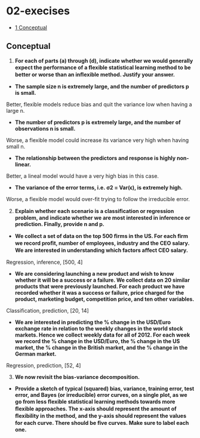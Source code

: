 02-execises
================

- <a href="#conceptual" id="toc-conceptual"><span
  class="toc-section-number">1</span> Conceptual</a>

## Conceptual

1.  **For each of parts (a) through (d), indicate whether we would
    generally expect the performance of a ﬂexible statistical learning
    method to be better or worse than an inﬂexible method. Justify your
    answer.**

- **The sample size n is extremely large, and the number of predictors p
  is small.**

Better, flexible models reduce bias and quit the variance low when
having a large n.

- **The number of predictors p is extremely large, and the number of
  observations n is small.**

Worse, a flexible model could increase its variance very high when
having small n.

- **The relationship between the predictors and response is highly
  non-linear.**

Better, a lineal model would have a very high bias in this case.

- **The variance of the error terms, i.e. σ2 = Var(ϵ), is extremely
  high.**

Worse, a flexible model would over-fit trying to follow the irreducible
error.

2.  **Explain whether each scenario is a classiﬁcation or regression
    problem, and indicate whether we are most interested in inference or
    prediction. Finally, provide n and p.**

- **We collect a set of data on the top 500 ﬁrms in the US. For each ﬁrm
  we record proﬁt, number of employees, industry and the CEO salary. We
  are interested in understanding which factors aﬀect CEO salary.**

Regression, inference, \[500, 4\]

- **We are considering launching a new product and wish to know whether
  it will be a success or a failure. We collect data on 20 similar
  products that were previously launched. For each product we have
  recorded whether it was a success or failure, price charged for the
  product, marketing budget, competition price, and ten other
  variables.**

Classification, prediction, \[20, 14\]

- **We are interested in predicting the % change in the USD/Euro
  exchange rate in relation to the weekly changes in the world stock
  markets. Hence we collect weekly data for all of 2012. For each week
  we record the % change in the USD/Euro, the % change in the US market,
  the % change in the British market, and the % change in the German
  market.**

Regression, prediction, \[52, 4\]

3.  **We now revisit the bias-variance decomposition.**

- **Provide a sketch of typical (squared) bias, variance, training
  error, test error, and Bayes (or irreducible) error curves, on a
  single plot, as we go from less ﬂexible statistical learning methods
  towards more ﬂexible approaches. The x-axis should represent the
  amount of ﬂexibility in the method, and the y-axis should represent
  the values for each curve. There should be ﬁve curves. Make sure to
  label each one.**
